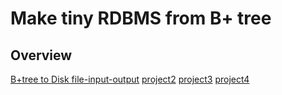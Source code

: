 # Make tiny RDBMS from B+ tree
## Overview
[B+tree to Disk file-input-output](TinyDB-project/project1/README.md)
[project2](TinyDB-project/project2/README.md)
[project3](TinyDB-project/project3/README.md)
[project4](TinyDB-project/project4/README.md)